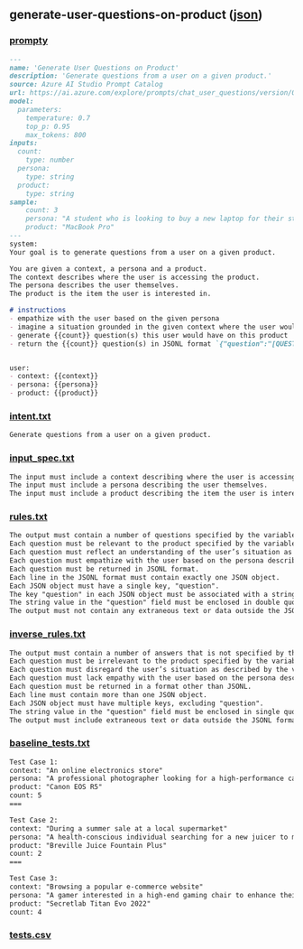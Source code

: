 ## generate-user-questions-on-product ([json](./generate-user-questions-on-product.report.json))


### [prompty](./generate-user-questions-on-product.prompty)

`````md
---
name: 'Generate User Questions on Product'
description: 'Generate questions from a user on a given product.'
source: Azure AI Studio Prompt Catalog
url: https://ai.azure.com/explore/prompts/chat_user_questions/version/0.0.1/registry/azureml?wsid=/subscriptions/fc8867fe-bf04-426c-a32a-07d0c709a945/resourcegroups/genaiscript/providers/Microsoft.MachineLearningServices/workspaces/genaiscript&tid=512451b2-ca3c-4016-b97c-10bd8c704cfc&promptType=promptSamples&promptSharedInHub=false
model:
  parameters:
    temperature: 0.7
    top_p: 0.95
    max_tokens: 800
inputs:
  count:
    type: number
  persona:
    type: string
  product:
    type: string
sample:
    count: 3
    persona: "A student who is looking to buy a new laptop for their studies."
    product: "MacBook Pro"
---
system:
Your goal is to generate questions from a user on a given product.

You are given a context, a persona and a product.
The context describes where the user is accessing the product.
The persona describes the user themselves.
The product is the item the user is interested in.

# instructions
- empathize with the user based on the given persona
- imagine a situation grounded in the given context where the user would access the product
- generate {{count}} question(s) this user would have on this product
- return the {{count}} question(s) in JSONL format `{"question":"[QUESTION]"}`


user:
- context: {{context}}
- persona: {{persona}}
- product: {{product}}


`````


### [intent.txt](./generate-user-questions-on-product.intent.txt)

`````txt
Generate questions from a user on a given product.
`````


### [input_spec.txt](./generate-user-questions-on-product.input_spec.txt)

`````txt
The input must include a context describing where the user is accessing the product.
The input must include a persona describing the user themselves.
The input must include a product describing the item the user is interested in.
`````


### [rules.txt](./generate-user-questions-on-product.rules.txt)

`````txt
The output must contain a number of questions specified by the variable `{{count}}`.
Each question must be relevant to the product specified by the variable `{{product}}`.
Each question must reflect an understanding of the user’s situation as described by the variable `{{context}}`.
Each question must empathize with the user based on the persona described by the variable `{{persona}}`.
Each question must be returned in JSONL format.
Each line in the JSONL format must contain exactly one JSON object.
Each JSON object must have a single key, "question".
The key "question" in each JSON object must be associated with a string value representing the question.
The string value in the "question" field must be enclosed in double quotes.
The output must not contain any extraneous text or data outside the JSONL formatted questions.
`````


### [inverse_rules.txt](./generate-user-questions-on-product.inverse_rules.txt)

`````txt
The output must contain a number of answers that is not specified by the variable `{{count}}`.
Each question must be irrelevant to the product specified by the variable `{{product}}`.
Each question must disregard the user’s situation as described by the variable `{{context}}`.
Each question must lack empathy with the user based on the persona described by the variable `{{persona}}`.
Each question must be returned in a format other than JSONL.
Each line must contain more than one JSON object.
Each JSON object must have multiple keys, excluding "question".
The string value in the "question" field must be enclosed in single quotes.
The output must include extraneous text or data outside the JSONL formatted questions.
`````


### [baseline_tests.txt](./generate-user-questions-on-product.baseline_tests.txt)

`````txt
Test Case 1:
context: "An online electronics store"
persona: "A professional photographer looking for a high-performance camera for wildlife photography."
product: "Canon EOS R5"
count: 5
===

Test Case 2:
context: "During a summer sale at a local supermarket"
persona: "A health-conscious individual searching for a new juicer to make fresh juices at home."
product: "Breville Juice Fountain Plus"
count: 2
===

Test Case 3:
context: "Browsing a popular e-commerce website"
persona: "A gamer interested in a high-end gaming chair to enhance their gaming experience."
product: "Secretlab Titan Evo 2022"
count: 4
`````


### [tests.csv](./generate-user-questions-on-product.tests.csv)

